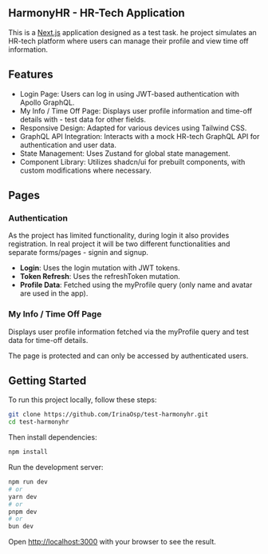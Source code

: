 ## HarmonyHR - HR-Tech Application

This is a [Next.js](https://nextjs.org) application designed as a test task.
he project simulates an HR-tech platform where users can manage their profile and view time off information.

## Features

- Login Page: Users can log in using JWT-based authentication with Apollo GraphQL.
- My Info / Time Off Page: Displays user profile information and time-off details with - test data for other fields.
- Responsive Design: Adapted for various devices using Tailwind CSS.
- GraphQL API Integration: Interacts with a mock HR-tech GraphQL API for authentication and user data.
- State Management: Uses Zustand for global state management.
- Component Library: Utilizes shadcn/ui for prebuilt components, with custom modifications where necessary.

## Pages

### Authentication

As the project has limited functionality, during login it also provides registration.
In real project it will be two different functionalities and separate forms/pages - signin and signup.

- **Login**: Uses the login mutation with JWT tokens.
- **Token Refresh**: Uses the refreshToken mutation.
- **Profile Data**: Fetched using the myProfile query (only name and avatar are used in the app).

### My Info / Time Off Page

Displays user profile information fetched via the myProfile query and test data for time-off details.

The page is protected and can only be accessed by authenticated users.

## Getting Started

To run this project locally, follow these steps:

```bash
git clone https://github.com/IrinaOsp/test-harmonyhr.git
cd test-harmonyhr
```

Then install dependencies:

```bash
npm install
```

Run the development server:

```bash
npm run dev
# or
yarn dev
# or
pnpm dev
# or
bun dev
```

Open [http://localhost:3000](http://localhost:3000) with your browser to see the result.
